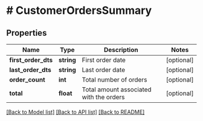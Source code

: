 # # CustomerOrdersSummary

## Properties

Name | Type | Description | Notes
------------ | ------------- | ------------- | -------------
**first_order_dts** | **string** | First order date | [optional]
**last_order_dts** | **string** | Last order date | [optional]
**order_count** | **int** | Total number of orders | [optional]
**total** | **float** | Total amount associated with the orders | [optional]

[[Back to Model list]](../../README.md#models) [[Back to API list]](../../README.md#endpoints) [[Back to README]](../../README.md)
